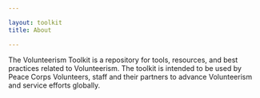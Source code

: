 ```yaml
---

layout: toolkit
title: About

---
```

The Volunteerism Toolkit is a repository for tools, resources, and best practices related to Volunteerism. The toolkit is intended to be used by Peace Corps Volunteers, staff and their partners to advance Volunteerism and service efforts globally.

